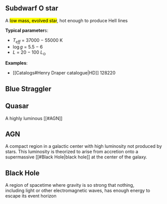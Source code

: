 ## Subdwarf O star
A <mark class="hltr-cyan">low mass, evolved star</mark>, hot enough to produce HeII lines

**Typical parameter**s: 
- $T_{eff}$ = 37000 − 55000 K
- $\log g$ = 5.5 − 6
- $L$ = 20 − 100 $L_\odot$

**Examples**:
- [[Catalogs#Henry Draper catalogue|HD]] 128220

## Blue Straggler


## Quasar
A highly luminous [[#AGN]] 


## AGN
A compact region in a galactic center with high luminosity not produced by stars. This luminosity is theorized to arise from accretion onto a supermassive [[#Black Hole|black hole]] at the center of the galaxy.


## Black Hole
A region of spacetime where gravity is so strong that nothing, including light or other electromagnetic waves, has enough energy to escape its event horizon